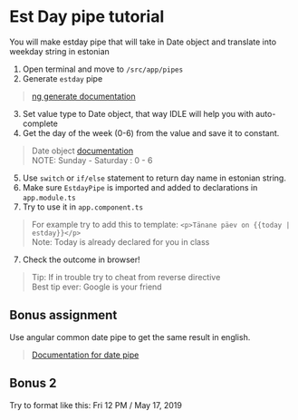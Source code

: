 # Est Day pipe tutorial
You will make estday  pipe that will take in Date object and translate into weekday string in estonian

1.  Open terminal and move to `/src/app/pipes`
2.  Generate `estday` pipe
>  [ng generate documentation](https://angular.io/cli/generate)
3. Set value type to Date object, that way IDLE will help you with auto-complete
4. Get the day of the week (0-6)  from the value and save it to constant.
> Date object [documentation](https://developer.mozilla.org/en-US/docs/Web/JavaScript/Reference/Global_Objects/Date) <br />
> NOTE: Sunday - Saturday : 0 - 6
5. Use `switch` or `if/else` statement to return day name in estonian string.
5. Make sure `EstdayPipe` is imported and added to declarations in `app.module.ts`
6. Try to use it in `app.component.ts`
> For example try to add this to template: `<p>Tänane päev on {{today | estday}}</p>` <br/>
> Note: Today is already declared for you in class
7. Check the outcome in browser!

> Tip: If in trouble try to cheat from reverse directive <br />
> Best tip ever: Google is your friend

## Bonus assignment
Use angular common date pipe to get the same result in english.
> [Documentation for date pipe](https://angular.io/api/common/DatePipe)
 ## Bonus 2
 Try to format like this: Fri 12 PM / May 17, 2019

